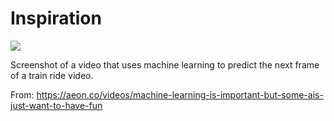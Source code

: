 # Inspiration

![](https://db-feed.s3.amazonaws.com/legacy/Screen_Shot_2017-06-19_at_1_11_02_PM-1497892315979.png)

Screenshot of a video that uses machine learning to predict the next frame of a train ride video.

From: https://aeon.co/videos/machine-learning-is-important-but-some-ais-just-want-to-have-fun